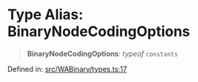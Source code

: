 # Type Alias: BinaryNodeCodingOptions

> **BinaryNodeCodingOptions**: *typeof* `constants`

Defined in: [src/WABinary/types.ts:17](https://github.com/Fokusdotid/Baileys/blob/c0c23ce3104b65dfcc64246c9ee8a49ef38993b5/src/WABinary/types.ts#L17)
